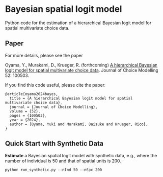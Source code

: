 # Bayesian spatial logit model
Python code for the estimation of a hierarchical Bayesian logit model for spatial multivariate choice data.

## Paper
For more details, please see the paper

Oyama, Y., Murakami, D., Krueger, R. (forthcoming) [A hierarchical Bayesian logit model for spatial multivariate choice data](https://doi.org/10.1016/j.jocm.2024.100503). Journal of Choice Modelling 52: 100503. 

If you find this code useful, please cite the paper:
```
@article{oyama2024bayes,
  title = {A hierarchical Bayesian logit model for spatial multivariate choice data},
  journal = {Journal of Choice Modelling},
  volume = {52},
  pages = {100503},
  year = {2024},
  author = {Oyama, Yuki and Murakami, Daisuke and Krueger, Rico},
}
```

## Quick Start with Synthetic Data
**Estimate** a Bayesian spatial logit model with synthetic data, e.g., where the number of individual is 50 and that of spatial units is 200.

```
python run_synthetic.py --nInd 50 --nSpc 200
```
